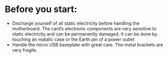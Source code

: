 # Before you start:

* Discharge yourself of all static electricity before handling the motherboard. The card’s electronic components are very sensitive to static electricity and can be permanently damaged. It can be done by touching an matalic case or the Earth pin of a power outlet
* Handle the micro USB baseplate with great care. The metal brackets are very fragile.




